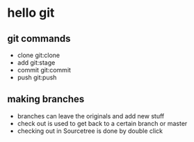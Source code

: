 # hello git

## git commands

- clone
    git:clone
- add
    git:stage
- commit
    git:commit
- push
    git:push

## making branches

- branches can leave the originals and add new stuff
- check out is used to get back to a certain branch or master
- checking out in Sourcetree is done by double click
